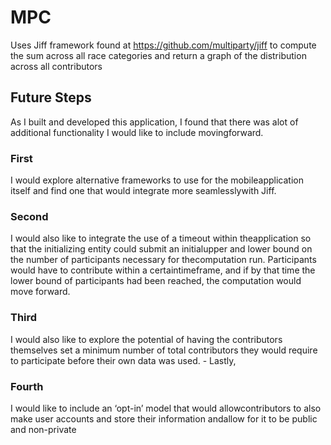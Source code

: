
# MPC

Uses Jiff framework found at https://github.com/multiparty/jiff to compute the sum across all race categories and return a graph of the distribution across all contributors 

## ​Future​ ​Steps 

As​ ​I​ ​built​ ​and​ ​developed​ ​this​ ​application,​ ​I​ ​found​ ​that​ ​there​ ​was​ ​a​ ​lot​ ​of​ ​additional functionality​ ​I​ ​would​ ​like​ ​to​ ​include​ ​moving​ ​forward. 

### First​ 

​I​ ​would​ ​explore​ ​alternative​ ​frameworks​ ​to​ ​use​ ​for​ ​the​ ​mobile​ ​application​ ​itself​ ​and find​ ​one​ ​that​ ​would​ ​integrate​ ​more​ ​seamlessly​ ​with​ ​Jiff. 

### Second 

I​ ​would​ ​also​ ​like​ ​to​ ​integrate​ ​the​ ​use​ ​of​ ​a​ ​timeout​ ​within​ ​the​ ​application​ ​so​ ​that​ ​the initializing​ ​entity​ ​could​ ​submit​ ​an​ ​initial​ ​upper​ ​and​ ​lower​ ​bound​ ​on​ ​the​ ​number​ ​of participants​ ​necessary​ ​for​ ​the​ ​computation​ ​run.​ ​Participants​ ​would​ ​have​ ​to​ ​contribute within​ ​a​ ​certain​ ​timeframe,​ ​and​ ​if​ ​by​ ​that​ ​time​ ​the​ ​lower​ ​bound​ ​of​ ​participants​ ​had​ ​been reached,​ ​the​ ​computation​ ​would​ ​move​ ​forward. 

### Third

I​ ​would​ ​also​ ​like​ ​to​ ​explore​ ​the​ ​potential​ ​of​ ​having​ ​the​ ​contributors​ ​themselves​ ​set​ ​a minimum​ ​number​ ​of​ ​total​ ​contributors​ ​they​ ​would​ ​require​ ​to​ ​participate​ ​before​ ​their own​ ​data​ ​was​ ​used. - Lastly,​ 

### Fourth

​I​ ​would​ ​like​ ​to​ ​include​ ​an​ ​‘opt-in’​ ​model​ ​that​ ​would​ ​allow​ ​contributors​ ​to​ ​also make​ ​user​ ​accounts​ ​and​ ​store​ ​their​ ​information​ ​and​ ​allow​ ​for​ ​it​ ​to​ ​be​ ​public​ ​and non-private
